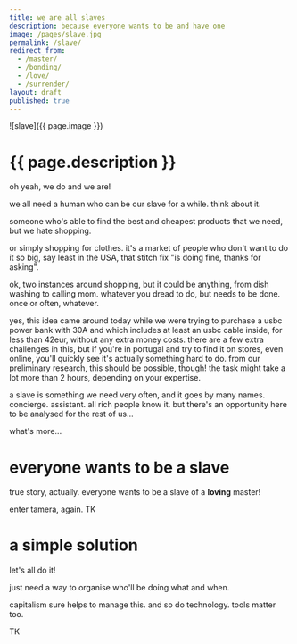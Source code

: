 ```yaml
---
title: we are all slaves
description: because everyone wants to be and have one
image: /pages/slave.jpg
permalink: /slave/
redirect_from:
  - /master/
  - /bonding/
  - /love/
  - /surrender/
layout: draft
published: true
---
```


![slave]({{ page.image }})

# {{ page.description }}

oh yeah, we do and we are!

we all need a human who can be our slave for a while. think about it.

someone who's able to find the best and cheapest products that we need, but we hate shopping.

or simply shopping for clothes. it's a market of people who don't want to do it so big, say least in the USA, that stitch fix "is doing fine, thanks for asking".

ok, two instances around shopping, but it could be anything, from dish washing to calling mom. whatever you dread to do, but needs to be done. once or often, whatever.

yes, this idea came around today while we were trying to purchase a usbc power bank with 30A and which includes at least an usbc cable inside, for less than 42eur, without any extra money costs. there are a few extra challenges in this, but if you're in portugal and try to find it on stores, even online, you'll quickly see it's actually something hard to do. from our preliminary research, this should be possible, though! the task might take a lot more than 2 hours, depending on your expertise.

a slave is something we need very often, and it goes by many names. concierge. assistant. all rich people know it. but there's an opportunity here to be analysed for the rest of us...

what's more...

# everyone wants to be a slave

true story, actually. everyone wants to be a slave of a **loving** master!

enter tamera, again. TK

# a simple solution

let's all do it!

just need a way to organise who'll be doing what and when.

capitalism sure helps to manage this. and so do technology. tools matter too.

TK
